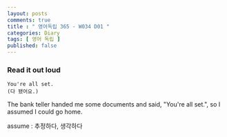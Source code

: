 ```yaml
---
layout: posts
comments: true
title : " 영어독립 365 - W034 D01 "
categories: Diary
tags: [ 영어 독립 ]
published: false
---
```


### Read it out loud

```text
You're all set.
(다 됐어요.)
```

The bank teller handed me some documents and said, "You're all set.", so I assumed I could go home.

assume
 : 추정하다, 생각하다
